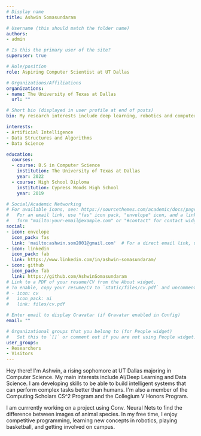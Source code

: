 ```yaml
---
# Display name
title: Ashwin Somasundaram

# Username (this should match the folder name)
authors:
- admin

# Is this the primary user of the site?
superuser: true

# Role/position
role: Aspiring Computer Scientist at UT Dallas

# Organizations/Affiliations
organizations:
- name: The University of Texas at Dallas
  url: ""

# Short bio (displayed in user profile at end of posts)
bio: My research interests include deep learning, robotics and computer vision.

interests:
- Artificial Intelligence
- Data Structures and Algorithms
- Data Science

education:
  courses:
  - course: B.S in Computer Science
    institution: The University of Texas at Dallas
    year: 2022
  - course: High School Diploma
    institution: Cypress Woods High School
    year: 2019

# Social/Academic Networking
# For available icons, see: https://sourcethemes.com/academic/docs/page-builder/#icons
#   For an email link, use "fas" icon pack, "envelope" icon, and a link in the
#   form "mailto:your-email@example.com" or "#contact" for contact widget.
social:
- icon: envelope
  icon_pack: fas
  link: 'mailto:ashwin.som2001@gmail.com'  # For a direct email link, use "mailto:test@example.org".
- icon: linkedin
  icon_pack: fab
  link: https://www.linkedin.com/in/ashwin-somasundaram/
- icon: github
  icon_pack: fab
  link: https://github.com/AshwinSomasundaram
# Link to a PDF of your resume/CV from the About widget.
# To enable, copy your resume/CV to `static/files/cv.pdf` and uncomment the lines below.
# - icon: cv
#   icon_pack: ai
#   link: files/cv.pdf

# Enter email to display Gravatar (if Gravatar enabled in Config)
email: ""

# Organizational groups that you belong to (for People widget)
#   Set this to `[]` or comment out if you are not using People widget.
user_groups:
- Researchers
- Visitors
---
```


Hey there! I'm Ashwin, a rising sophomore at UT Dallas majoring in Computer Science. My main interests include AI/Deep Learning and Data Science. I am developing skills to be able to build intelligent systems that can perform complex tasks better than humans. I'm also a member of the Computing Scholars CS^2 Program and the Collegium V Honors Program.

I am currrently working on a project using Conv. Neural Nets to find the difference between images of animal species. In my free time, I enjoy competitive programming, learning new concepts in robotics, playing basketball, and getting involved on campus. 
